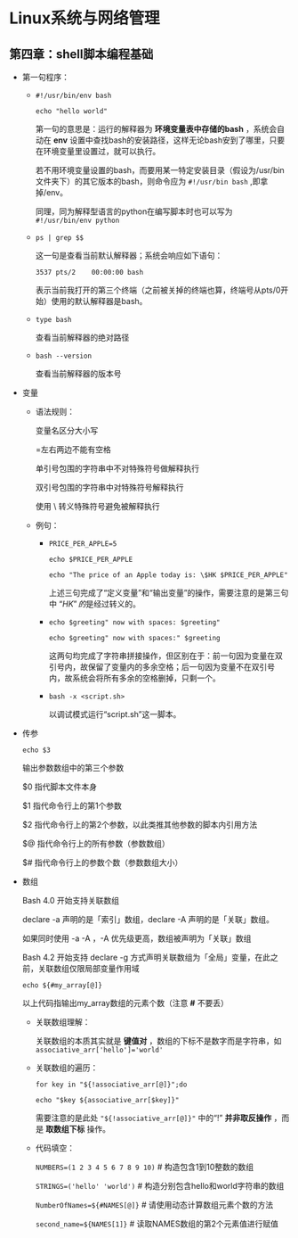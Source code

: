# Linux系统与网络管理

## 第四章：shell脚本编程基础

- 第一句程序：

    - ```#!/usr/bin/env bash```

        ```echo "hello world"```

        第一句的意思是：运行的解释器为 **环境变量表中存储的bash** ，系统会自动在 **env** 设置中查找bash的安装路径，这样无论bash安到了哪里，只要在环境变量里设置过，就可以执行。

        若不用环境变量设置的bash，而要用某一特定安装目录（假设为/usr/bin文件夹下）的其它版本的bash，则命令应为 ```#!/usr/bin bash``` ,即拿掉/env。

        同理，同为解释型语言的python在编写脚本时也可以写为 ```#!/usr/bin/env python```

    - ```ps | grep $$```

        这一句是查看当前默认解释器；系统会响应如下语句：

        ```3537 pts/2    00:00:00 bash```

        表示当前我打开的第三个终端（之前被关掉的终端也算，终端号从pts/0开始）使用的默认解释器是bash。

    - ```type bash```

        查看当前解释器的绝对路径

    - ```bash --version```

        查看当前解释器的版本号

- 变量

    - 语法规则：

        变量名区分大小写

        =左右两边不能有空格

        单引号包围的字符串中不对特殊符号做解释执行

        双引号包围的字符串中对特殊符号解释执行

        使用 \ 转义特殊符号避免被解释执行

    - 例句：

        - ```PRICE_PER_APPLE=5```

            ```echo $PRICE_PER_APPLE```

            ```echo "The price of an Apple today is: \$HK $PRICE_PER_APPLE"```

            上述三句完成了“定义变量”和“输出变量”的操作，需要注意的是第三句中 “$HK” 的$是经过转义的。

        - ```echo $greeting" now with spaces: $greeting"```

            ```echo $greeting" now with spaces:" $greeting```

            这两句均完成了字符串拼接操作，但区别在于：前一句因为变量在双引号内，故保留了变量内的多余空格；后一句因为变量不在双引号内，故系统会将所有多余的空格删掉，只剩一个。

        - ```bash -x <script.sh>```

            以调试模式运行“script.sh”这一脚本。

- 传参

    ```echo $3```

    输出参数数组中的第三个参数

    $0 指代脚本文件本身

    $1 指代命令行上的第1个参数

    $2 指代命令行上的第2个参数，以此类推其他参数的脚本内引用方法

    $@ 指代命令行上的所有参数（参数数组）

    $# 指代命令行上的参数个数（参数数组大小）

- 数组

    Bash 4.0 开始支持关联数组

    declare -a 声明的是「索引」数组，declare -A 声明的是「关联」数组。
            
    如果同时使用 -a -A ，-A 优先级更高，数组被声明为「关联」数组

    Bash 4.2 开始支持 declare -g 方式声明关联数组为「全局」变量，在此之前，关联数组仅限局部变量作用域

    ```echo ${#my_array[@]}```

    以上代码指输出my_array数组的元素个数（注意 **#** 不要丢）

    - 关联数组理解：

        关联数组的本质其实就是 **键值对** ，数组的下标不是数字而是字符串，如 ```associative_arr['hello']='world'```

    - 关联数组的遍历：

        ```for key in "${!associative_arr[@]}";do```

        ```echo "$key ${associative_arr[$key]}"```

        需要注意的是此处 ```"${!associative_arr[@]}"``` 中的“!” **并非取反操作** ，而是 **取数组下标** 操作。

    - 代码填空：

        ```NUMBERS=(1 2 3 4 5 6 7 8 9 10)```  # 构造包含1到10整数的数组

        ```STRINGS=('hello' 'world')```  # 构造分别包含hello和world字符串的数组

        ```NumberOfNames=${#NAMES[@]}``` # 请使用动态计算数组元素个数的方法

        ```second_name=${NAMES[1]}```  # 读取NAMES数组的第2个元素值进行赋值